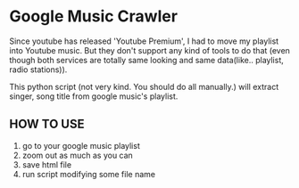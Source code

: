 # Google Music Crawler

Since youtube has released 'Youtube Premium', I had to move my playlist into Youtube music. But they don't support any kind of tools to do that (even though both services are totally same looking and same data(like.. playlist, radio stations)).

This python script (not very kind. You should do all manually.) will extract singer, song title from google music's playlist.

## HOW TO USE

1. go to your google music playlist
2. zoom out as much as you can
3. save html file
4. run script modifying some file name